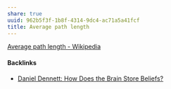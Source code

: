 ```yaml
---
share: true
uuid: 962b5f3f-1b8f-4314-9dc4-ac71a5a41fcf
title: Average path length
---
```

[Average path length - Wikipedia](https://en.wikipedia.org/wiki/Average_path_length)

#### Backlinks

* [Daniel Dennett: How Does the Brain Store Beliefs?](/072dd632-729b-4e18-9a48-5df256881d68)